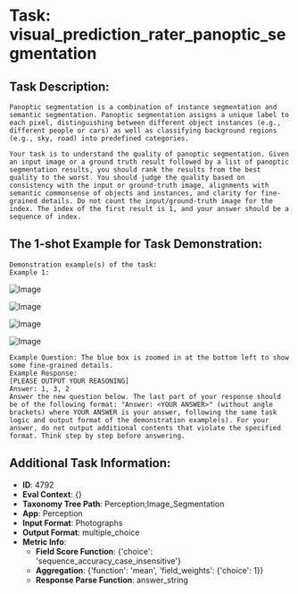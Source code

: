 # Task: visual_prediction_rater_panoptic_segmentation

## Task Description:

```
Panoptic segmentation is a combination of instance segmentation and semantic segmentation. Panoptic segmentation assigns a unique label to each pixel, distinguishing between different object instances (e.g., different people or cars) as well as classifying background regions (e.g., sky, road) into predefined categories.

Your task is to understand the quality of panoptic segmentation. Given an input image or a ground truth result followed by a list of panoptic segmentation results, you should rank the results from the best quality to the worst. You should judge the quality based on consistency with the input or ground-truth image, alignments with semantic commonsense of objects and instances, and clarity for fine-grained details. Do not count the input/ground-truth image for the index. The index of the first result is 1, and your answer should be a sequence of index.
```

## The 1-shot Example for Task Demonstration:

```
Demonstration example(s) of the task:
Example 1:
```

![Image](e1-input.png)

![Image](e1-1.png)

![Image](e1-2.png)

![Image](e1-3.png)

```
Example Question: The blue box is zoomed in at the bottom left to show some fine-grained details.
Example Response:
[PLEASE OUTPUT YOUR REASONING]
Answer: 1, 3, 2
Answer the new question below. The last part of your response should be of the following format: "Answer: <YOUR ANSWER>" (without angle brackets) where YOUR ANSWER is your answer, following the same task logic and output format of the demonstration example(s). For your answer, do not output additional contents that violate the specified format. Think step by step before answering.
```

## Additional Task Information:

- **ID**: 4792
- **Eval Context**: {}
- **Taxonomy Tree Path**: Perception;Image_Segmentation
- **App**: Perception
- **Input Format**: Photographs
- **Output Format**: multiple_choice
- **Metric Info**:
  - **Field Score Function**: {'choice': 'sequence_accuracy_case_insensitive'}
  - **Aggregation**: {'function': 'mean', 'field_weights': {'choice': 1}}
  - **Response Parse Function**: answer_string
